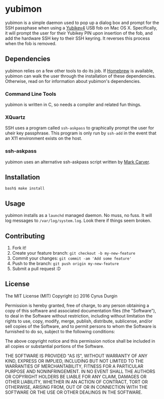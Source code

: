 # yubimon

yubimon is a simple daemon used to pop up a dialog box and prompt
for the SSH passphase when using a
[Yubikey4](https://www.yubico.com/products/yubikey-hardware/yubikey4/) USB
fob on Mac OS X.  Specifically, it will prompt the user for their
Yubikey PIN upon insertion of the fob, and add the hardware SSH key
to their SSH keyring.  It reverses this process when the fob is
removed.

## Dependencies

yubimon relies on a few other tools to do its job.  If
[Homebrew](http://brew.sh) is available, yubimon can walk the user
through the installation of these dependencies.  Otherwise, read
on for information about yubimon's dependencies.

### Command Line Tools

yubimon is written in C, so needs a compiler and related fun things.

### XQuartz

SSH uses a program called `ssh-askpass` to graphically prompt the
user for uheir key passphrase.  This program is only run by `ssh-add`
in the event that an X11 environment exists on the host.

### ssh-askpass

yubimon uses an alternative ssh-askpass script written by [Mark
Carver](https://github.com/markcarver).

## Installation

```
bash$ make install
```

## Usage

yubimon installs as a `launchd` managed daemon.  No muss, no fuss.
It will log messages to `/var/log/system.log`.  Look there if things
seem broken.

## Contributing

1. Fork it!
2. Create your feature branch: `git checkout -b my-new-feature`
3. Commit your changes: `git commit -am 'Add some feature'`
4. Push to the branch: `git push origin my-new-feature`
5. Submit a pull request :D

## License

The MIT License (MIT)
Copyright (c) 2016 Cyrus Durgin

Permission is hereby granted, free of charge, to any person obtaining
a copy of this software and associated documentation files (the
"Software"), to deal in the Software without restriction, including
without limitation the rights to use, copy, modify, merge, publish,
distribute, sublicense, and/or sell copies of the Software, and to
permit persons to whom the Software is furnished to do so, subject
to the following conditions:

The above copyright notice and this permission notice shall be
included in all copies or substantial portions of the Software.

THE SOFTWARE IS PROVIDED "AS IS", WITHOUT WARRANTY OF ANY KIND,
EXPRESS OR IMPLIED, INCLUDING BUT NOT LIMITED TO THE WARRANTIES OF
MERCHANTABILITY, FITNESS FOR A PARTICULAR PURPOSE AND NONINFRINGEMENT.
IN NO EVENT SHALL THE AUTHORS OR COPYRIGHT HOLDERS BE LIABLE FOR
ANY CLAIM, DAMAGES OR OTHER LIABILITY, WHETHER IN AN ACTION OF
CONTRACT, TORT OR OTHERWISE, ARISING FROM, OUT OF OR IN CONNECTION
WITH THE SOFTWARE OR THE USE OR OTHER DEALINGS IN THE SOFTWARE.

